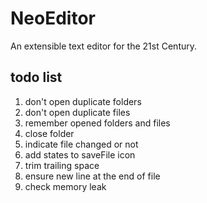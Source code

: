 # NeoEditor

An extensible text editor for the 21st Century.


## todo list

1. don't open duplicate folders
2. don't open duplicate files
5. remember opened folders and files
6. close folder
7. indicate file changed or not
8. add states to saveFile icon
9. trim trailing space
10. ensure new line at the end of file
11. check memory leak
